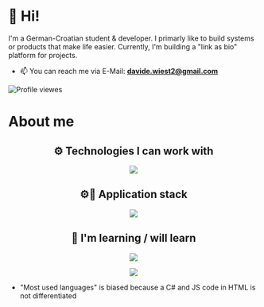 # 👋 Hi!
I'm a German-Croatian student & developer. I primarly like to build systems or products that make life easier. Currently, I'm building a "link as bio" platform for projects.

- 📫 You can reach me via E-Mail: **[davide.wiest2@gmail.com](mailto:davide.wiest2@gmail.com)**

![Profile viewes](https://komarev.com/ghpvc/?username=DavideWiest&color=blue)

# About me

<div>
    <h2 align="center"> ⚙️ Technologies I can work with </h2>
    <p align="center">
    <img src="https://skillicons.dev/icons?i=py,cs,javascript,html,css,linkedin,github,git,django,mongodb,pytorch,flask,tailwindcss,php,latex,mysql&theme=dark&perline=7" />
    </p>
</div>
<div>
    <h2 align="center"> ⚙🧠 Application stack </h2>
    <p align="center">
    <img src="https://skillicons.dev/icons?i=obsidian,vscode,visualstudio,gmail,stackoverflow,windows,latex,md&theme=dark&perline=7" />
    </p>
</div>
<div>
    <h2 align="center"> 🌱 I'm learning / will learn</h2>
    <p align="center">
        <img src="https://skillicons.dev/icons?i=cs,rust,postgres,blazor&theme=dark" />
    </p>
</div>

<p align="center">
   <!--  <img src="https://github-readme-stats.vercel.app/api?username=DavideWiest&show_icons=true&hide_border=true&theme=gotham" alt="Davide Wiest" /> -->
    <img src="https://github-readme-stats.vercel.app/api/top-langs/?username=DavideWiest&hide=css,scss&theme=gotham&hide_border=true&layout=compact"></p>

* "Most used languages" is biased because a C# and JS code in HTML is not differentiated

<!--
<details>
<summary>
-->
